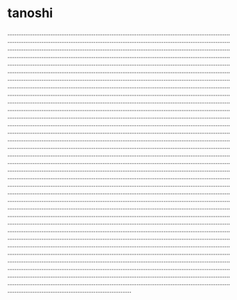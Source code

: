 # tanoshi
.............................................................................................................................................................................................................................................................................................................................................................................................................................................................................................................................................................................................................................................................................................................................................................................................................................................................................................................................................................................................................................................................................................................................................................................................................................................................................................................................................................................................................................................................................................................................................................................................................................................................................................................................................................................................................................................................................................................................................................................................................................................................................................................................................................................................................................................................................................................................................................................................................................................................................................................................................................................................................................................................................................................................................................................................................................................................................................................................................................................................................................................................................................................................................................................................................................................................................................................................................................................................................................................................................................................................................................................................................................................................................................................................................................................................................................................................................................................................................................................................................................................................................................................................................................................................................................................................................................................................................................................................................................................................